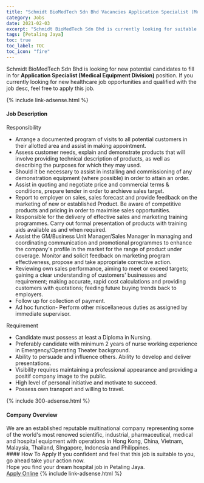 ```yaml
---
title: "Schmidt BioMedTech Sdn Bhd Vacancies Application Specialist (Medical Equipment Division)" 
category: Jobs 
date: 2021-02-03 
excerpt: "Schmidt BioMedTech Sdn Bhd is currently looking for suitable person to fill in the Application Specialist (Medical Equipment Division) which positioned at Petaling Jaya" 
tags: [Petaling Jaya] 
toc: true 
toc_label: TOC 
toc_icon: "fire" 
--- 
```


<p>Schmidt BioMedTech Sdn Bhd is looking for new potential candidates to fill in for <b>Application Specialist (Medical Equipment Division)</b> position. If you currently looking for new healthcare job opportunities and qualified with the job desc, feel free to apply this job.
</p>{% include link-adsense.html %} 
<div><div><h4>Job Description</h4></div><div><div><span><div><div>Responsibility<ul><li>Arrange a documented program of visits to all potential customers in their allotted area and assist in making appointment.</li><li>Assess customer needs, explain and demonstrate products that will involve providing technical description of products, as well as describing the purposes for which they may used.</li><li>Should it be necessary to assist in installing and commissioning of any demonstration equipment (where possible) in order to attain an order.</li><li>Assist in quoting and negotiate price and commercial terms &amp; conditions, prepare tender in order to archieve sales target.</li><li>Report to employer on sales, sales forecast and provide feedback on the marketing of new or established Product. Be aware of competitive products and pricing in order to maximise sales opportunities.</li><li>Responsible for the delivery of effective sales and marketing training programmes. Carry out formal presentation of products with training aids available as and when required.</li><li>Assist the GM/Business Unit Manager/Sales Manager in managing and coordinating communication and promotional programmes to enhance the company's profile in the market for the range of product under coverage. Monitor and solicit feedback on marketing program effectiveness, propose and take appropriate corrective action.</li><li>Reviewing own sales performance, aiming to meet or exceed targets; gaining a clear understanding of customers' businesses and requirement; making accurate, rapid cost calculations and providing customers with quotations; feeding future buying trends back to employers.</li><li>Follow up for collection of payment.</li><li>Ad hoc function- Perform other miscellaneous duties as assigned by immediate supervisor.</li></ul>Requirement<ul><li>Candidate must possess at least a Diploma in Nursing.</li><li>Preferably candidate with minimum 2 years of nurse working experience in Emergency/Operating Theater background.</li><li>Ability to persuade and influence others. Ability to develop and deliver presentations.</li><li>Visibility requires maintaining a professional appearance and providing a positif company image to the public.</li><li>High level of personal initiative and motivate to succeed.</li><li>Possess own transport and willing to travel.</li></ul></div></div></span></div></div></div> 
{% include 300-adsense.html %} 
<div><div><h4>Company Overview</h4></div><div><div><span><div><div>
<div>
		We are an established reputable multinational company representing some of the world's most renowed scientific, industrial, pharmaceutical, medical and hospital equipment with operations in Hong Kong, China, Vietnam, Malaysia, Thailand, SIngapore, Indonesia and Philippines.</div>
</div></div></span></div></div></div> 
#### How To Apply 
If you confident and feel that this job is suitable to you, go ahead take your action now. <br/> 
Hope you find your dream hospital job in Petaling Jaya. <br/> 
<a href="https://www.jobstreet.com.my/en/job/application-specialist-medical-equipment-division-4475316?jobId=jobstreet-my-job-4475316&sectionRank=3&token=0~97473543-d500-4bfe-a921-9bed749a1752&fr=SRP%20View%20In%20New%20Ta" class="btn btn--warning" target="_blank" rel="nofollow noopenner">Apply Online</a> 
{% include link-adsense.html %} 